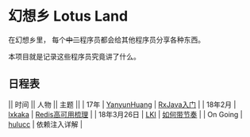 # 幻想乡 Lotus Land

在幻想乡里，
每个~~中二~~程序员都会给其他程序员分享各种东西。

本项目就是记录这些程序员究竟讲了什么。


## 日程表

|| 时间 || 人物 || 主题 ||
| 17年 | [YanyunHuang][YanyunHuang] | [RxJava入门][rxjava] |
| 18年2月 | [lxkaka][lxkaka] | [Redis高可用梳理][redis] |
| 18年3月26日 | [LKI][LKI] | [如何带节奏][influence] |
| On Going | [hulucc][hulucc] | 依赖注入详解 |

[YanyunHuang]: https://github.com/YanyunHuang
[rxjava]: https://zhuanlan.zhihu.com/p/31413825
[lxkaka]: https://github.com/lxkaka
[redis]: https://zhuanlan.zhihu.com/p/34592063
[LKI]: https://github.com/LKI
[influence]: http://www.liriansu.com/slides/influence
[hulucc]: https://github.com/hulucc

